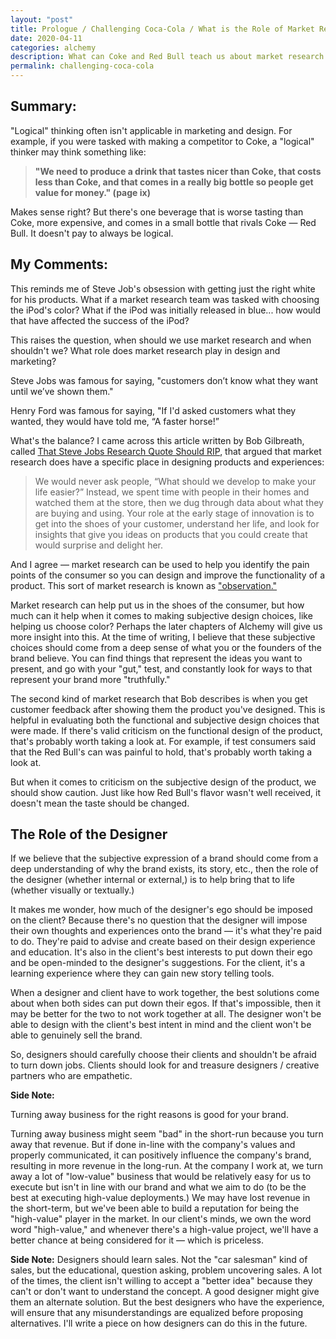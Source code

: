 ```yaml
---
layout: "post"
title: Prologue / Challenging Coca-Cola / What is the Role of Market Research?
date: 2020-04-11
categories: alchemy
description: What can Coke and Red Bull teach us about market research and product design?
permalink: challenging-coca-cola
---
```


## Summary:

"Logical" thinking often isn't applicable in marketing and design. For example, if you were tasked with making a competitor to Coke, a "logical" thinker may think something like:

> <strong>"We need to produce a drink that tastes nicer than Coke, that costs less than Coke, and that comes in a really big bottle so people get value for money." (page ix)</strong>

Makes sense right? But there's one beverage that is worse tasting than Coke, more expensive, and comes in a small bottle that rivals Coke — Red Bull. It doesn't pay to always be logical.


## My Comments:

This reminds me of Steve Job's obsession with getting just the right white for his products. What if a market research team was tasked with choosing the iPod's color? What if the iPod was initially released in blue... how would that have affected the success of the iPod?

This raises the question, when should we use market research and when shouldn't we? What role does market research play in design and marketing?

Steve Jobs was famous for saying, "customers don’t know what they want until we’ve shown them."

Henry Ford was famous for saying, "If I'd asked customers what they wanted, they would have told me, “A faster horse!”

What's the balance? I came across this article written by Bob Gilbreath, called [That Steve Jobs Research Quote Should RIP](https://medium.com/@mktgwithmeaning/that-steve-jobs-research-quote-should-rip-e8f3335ec66), that argued that market research does have a specific place in designing products and experiences:

> We would never ask people, “What should we develop to make your life easier?” Instead, we spent time with people in their homes and watched them at the store, then we dug through data about what they are buying and using. Your role at the early stage of innovation is to get into the shoes of your customer, understand her life, and look for insights that give you ideas on products that you could create that would surprise and delight her.

And I agree — market research can be used to help you identify the pain points of the consumer so you can design and improve the functionality of a product. This sort of market research is known as ["observation."](https://www.thebalancesmb.com/everything-you-need-to-know-about-market-observation-4043445)

Market research can help put us in the shoes of the consumer, but how much can it help when it comes to making subjective design choices, like helping us choose color? Perhaps the later chapters of Alchemy will give us more insight into this. At the time of writing, I believe that these subjective choices should come from a deep sense of what you or the founders of the brand believe. You can find things that represent the ideas you want to present, and go with your "gut," test, and constantly look for ways to that represent your brand more "truthfully."

The second kind of market research that Bob describes is when you get customer feedback after showing them the product you've designed. This is helpful in evaluating both the functional and subjective design choices that were made. If there's valid criticism on the functional design of the product, that's probably worth taking a look at. For example, if test consumers said that the Red Bull's can was painful to hold, that's probably worth taking a look at.

But when it comes to criticism on the subjective design of the product, we should show caution. Just like how Red Bull's flavor wasn't well received, it doesn't mean the taste should be changed.

## The Role of the Designer

If we believe that the subjective expression of a brand should come from a deep understanding of why the brand exists, its story, etc., then the role of the designer (whether internal or external,) is to help bring that to life (whether visually or textually.)

It makes me wonder, how much of the designer's ego should be imposed on the client? Because there's no question that the designer will impose their own thoughts and experiences onto the brand — it's what they're paid to do. They're paid to advise and create based on their design experience and education. It's also in the client's best interests to put down their ego and be open-minded to the designer's suggestions. For the client, it's a learning experience where they can gain new story telling tools.

When a designer and client have to work together, the best solutions come about when both sides can put down their egos. If that's impossible, then it may be better for the two to not work together at all. The designer won't be able to design with the client's best intent in mind and the client won't be able to genuinely sell the brand.

So, designers should carefully choose their clients and shouldn't be afraid to turn down jobs. Clients should look for and treasure designers / creative partners who are empathetic.

**Side Note:** <p class="strong">Turning away business for the right reasons is good for your brand.</p> Turning away business might seem "bad" in the short-run because you turn away that revenue. But if done in-line with the company's values and properly communicated, it can positively influence the company's brand, resulting in more revenue in the long-run. At the company I work at, we turn away a lot of "low-value" business that would be relatively easy for us to execute but isn't in line with our brand and what we aim to do (to be the best at executing high-value deployments.) We may have lost revenue in the short-term, but we've been able to build a reputation for being the "high-value" player in the market. In our client's minds, we own the word word "high-value," and whenever there's a high-value project, we'll have a better chance at being considered for it — which is priceless.

**Side Note:** Designers should learn sales. Not the "car salesman" kind of sales, but the educational, question asking, problem uncovering sales. A lot of the times, the client isn't willing to accept a "better idea" because they can't or don't want to understand the concept. A good designer might give them an alternate solution. But the best designers who have the experience, will ensure that any misunderstandings are equalized before proposing alternatives. I'll write a piece on how designers can do this in the future.
